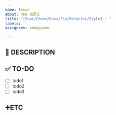 ```yaml
---
name: Issue
about: 이슈 템플릿
title: "[Feat/Chore/Docs/Fix/Refactor/Style] : "
labels: ''
assignees: onegqueen

---
```


<!-- [Feat] : 기능 관련 이슈 -->
<!-- [Chore] : 빌드 관련 이슈 -->
<!-- [Docs] : 문서 관련 이슈 -->
<!-- [Fix] : 버그 관련 이슈 -->
<!-- [Refactor] : 리팩토링 관련 이슈 -->
<!-- [Style] : 코드 스타일 관련 이슈 -->

## 📄 DESCRIPTION
<!-- 이슈 내용 요약 설명 -->
>

## ✅ TO-DO
- [ ] todo1
- [ ] todo2
- [ ] todo3

## ➕ETC
